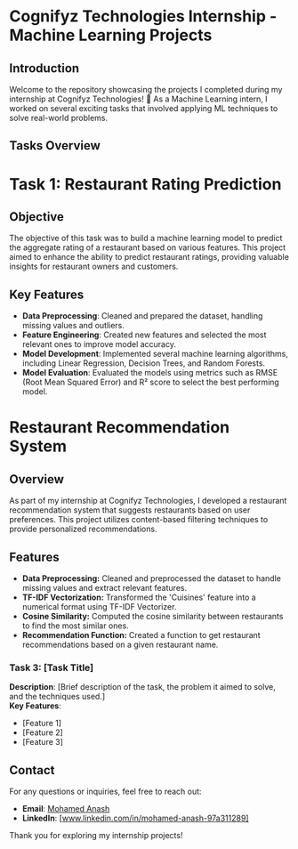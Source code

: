 # Cognifyz Technologies Internship - Machine Learning Projects

## Introduction
Welcome to the repository showcasing the projects I completed during my internship at Cognifyz Technologies! 🚀 As a Machine Learning intern, I worked on several exciting tasks that involved applying ML techniques to solve real-world problems.

## Tasks Overview

# Task 1: Restaurant Rating Prediction

## Objective
The objective of this task was to build a machine learning model to predict the aggregate rating of a restaurant based on various features. This project aimed to enhance the ability to predict restaurant ratings, providing valuable insights for restaurant owners and customers.

## Key Features
- **Data Preprocessing**: Cleaned and prepared the dataset, handling missing values and outliers.
- **Feature Engineering**: Created new features and selected the most relevant ones to improve model accuracy.
- **Model Development**: Implemented several machine learning algorithms, including Linear Regression, Decision Trees, and Random Forests.
- **Model Evaluation**: Evaluated the models using metrics such as RMSE (Root Mean Squared Error) and R² score to select the best performing model.

# Restaurant Recommendation System

## Overview

As part of my internship at Cognifyz Technologies, I developed a restaurant recommendation system that suggests restaurants based on user preferences. This project utilizes content-based filtering techniques to provide personalized recommendations.

## Features

- **Data Preprocessing:** Cleaned and preprocessed the dataset to handle missing values and extract relevant features.
- **TF-IDF Vectorization:** Transformed the 'Cuisines' feature into a numerical format using TF-IDF Vectorizer.
- **Cosine Similarity:** Computed the cosine similarity between restaurants to find the most similar ones.
- **Recommendation Function:** Created a function to get restaurant recommendations based on a given restaurant name.


### Task 3: [Task Title]
**Description**: [Brief description of the task, the problem it aimed to solve, and the techniques used.]  
**Key Features**:
- [Feature 1]
- [Feature 2]
- [Feature 3]



## Contact
For any questions or inquiries, feel free to reach out:

- **Email**: [Mohamed Anash](mailto:mohamedanash0404@gmail.com)
- **LinkedIn**: [www.linkedin.com/in/mohamed-anash-97a311289]

Thank you for exploring my internship projects!

